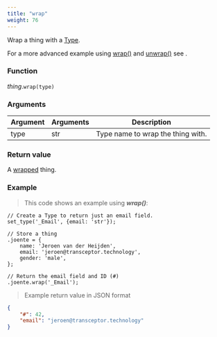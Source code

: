```yaml
---
title: "wrap"
weight: 76
---
```


Wrap a thing with a [Type](../../type).

For a more advanced example using [wrap()](.) and [unwrap()](../../wtype/unwrap) see [<Type>](../../wtype).

### Function

*thing*.`wrap(type)`

### Arguments

Argument | Arguments   | Description
-------- | ----------- | -----------
type     | str         | Type name to wrap the thing with.

### Return value

A [wrapped](../../wtype) thing.

### Example

> This code shows an example using ***wrap()***:

```thingsdb,should_pass
// Create a Type to return just an email field.
set_type('_Email', {email: 'str'});

// Store a thing
.joente = {
    name: 'Jeroen van der Heijden',
    email: 'jeroen@transceptor.technology',
    gender: 'male',
};

// Return the email field and ID (#)
.joente.wrap('_Email');
```
> Example return value in JSON format

```json
{
    "#": 42,
    "email": "jeroen@transceptor.technology"
}
```
